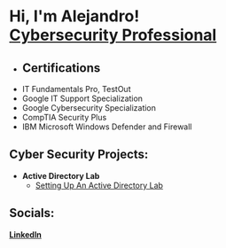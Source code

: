 <h1>Hi, I'm Alejandro! <br/><a href="https://www.linkedin.com/in/alejandromosquera36373747474/">Cybersecurity Professional</a></h1>

- <h2>Certifications</h2>
- IT Fundamentals Pro, TestOut                  
- Google IT Support Specialization
- Google Cybersecurity Specialization
- CompTIA Security Plus
- IBM Microsoft Windows Defender and Firewall

<h2> Cyber Security Projects:</h2>

- <b>Active Directory Lab</b>
  - [Setting Up An Active Directory Lab](url)
    
<h2> Socials:</h2>
<b> <a href="https://www.linkedin.com/in/alejandromosquera36373747474/">LinkedIn</a>
